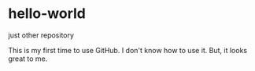 # hello-world
just other repository

This is my first time to use GitHub.
I don't know how to use it.
But, it looks great to me.

